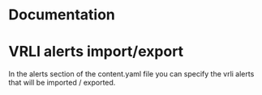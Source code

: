 # Documentation
# VRLI alerts import/export
In the alerts section of the content.yaml file you can specify the vrli alerts that will be imported / exported.

